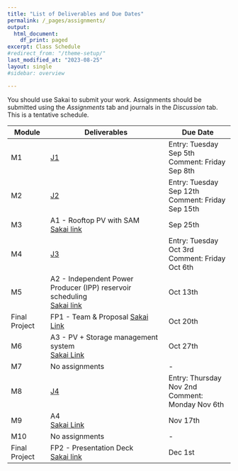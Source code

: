 ```yaml
---
title: "List of Deliverables and Due Dates"
permalink: /_pages/assignments/
output:
  html_document:
    df_print: paged
excerpt: Class Schedule
#redirect_from: "/theme-setup/"
last_modified_at: "2023-08-25"
layout: single
#sidebar: overview

---
```


You should use Sakai to submit your work. Assignments should be submitted using the *Assignments* tab and journals in the *Discussion* tab. This is a tentative schedule.
<br>

| Module |   Deliverables | Due Date |
|----|-------------|-------------------|
| M1 | [J1](https://sakai.duke.edu/portal/site/56a79f78-bc10-4a77-b8e8-7b82e8f11a73/tool/8ed68fc3-ad5b-4f2d-a117-2471455b2efd/discussionForum/message/dfAllMessages) | Entry: Tuesday Sep 5th <br> Comment: Friday Sep 8th |
| M2 | [J2](https://sakai.duke.edu/portal/site/56a79f78-bc10-4a77-b8e8-7b82e8f11a73/tool/8ed68fc3-ad5b-4f2d-a117-2471455b2efd/discussionForum/message/dfAllMessagess) | Entry: Tuesday Sep 12th <br> Comment: Friday Sep 15th |
| M3 | A1 - Rooftop PV with SAM <br> [Sakai link](https://sakai.duke.edu/portal/site/56a79f78-bc10-4a77-b8e8-7b82e8f11a73/tool/418ca962-66be-4db5-8f3a-175a4fc98bfe?panel=Main) | Sep 25th |
| M4 | [J3](https://sakai.duke.edu/portal/site/56a79f78-bc10-4a77-b8e8-7b82e8f11a73/tool/8ed68fc3-ad5b-4f2d-a117-2471455b2efd/discussionForum/message/dfAllMessagess) | Entry: Tuesday Oct 3rd <br> Comment: Friday Oct 6th |
| M5 | A2 - Independent Power Producer (IPP) reservoir scheduling <br> [Sakai link](https://sakai.duke.edu/portal/directtool/418ca962-66be-4db5-8f3a-175a4fc98bfe/)  | Oct 13th|
| Final Project | FP1 - Team & Proposal [Sakai Link](https://sakai.duke.edu/portal/site/56a79f78-bc10-4a77-b8e8-7b82e8f11a73/tool/418ca962-66be-4db5-8f3a-175a4fc98bfe?panel=Main) | Oct 20th |
| M6 | A3 - PV + Storage management system <br> [Sakai Link](https://sakai.duke.edu/portal/site/56a79f78-bc10-4a77-b8e8-7b82e8f11a73/tool/418ca962-66be-4db5-8f3a-175a4fc98bfe?panel=Main) <br> | Oct 27th|
| M7 | No assignments | - |
| M8 | [J4](https://sakai.duke.edu/portal/site/56a79f78-bc10-4a77-b8e8-7b82e8f11a73/tool/8ed68fc3-ad5b-4f2d-a117-2471455b2efd/discussionForum/message/dfAllMessages) | Entry: Thursday Nov 2nd <br> Comment: Monday Nov 6th |
| M9 | A4  <br> [Sakai Link]() | Nov 17th|
| M10 | No assignments | - |
| Final Project | FP2 - Presentation Deck  <br> [Sakai link]()| Dec 1st |



<!---
| M9 | A4 - Electric utility benchmark analysis <br> [Sakai Link]() <br> <a href="/docs/assignments/A4_F2023_ENV590.pdf" > PDF link </a> <br> [Colab link to draft model]() | Nov 16th|
| Energy Week | J6 | Entry only: Friday Nov 18th |

--->
